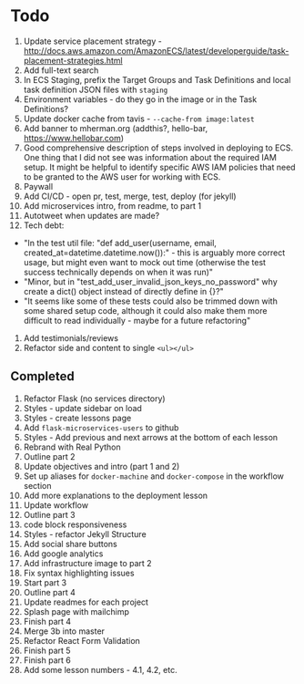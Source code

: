 # Todo

1. Update service placement strategy - http://docs.aws.amazon.com/AmazonECS/latest/developerguide/task-placement-strategies.html
1. Add full-text search
1. In ECS Staging, prefix the Target Groups and Task Definitions and local task definition JSON files with `staging`
1. Environment variables - do they go in the image or in the Task Definitions?
1. Update docker cache from tavis - `--cache-from image:latest`
1. Add banner to mherman.org (addthis?, hello-bar, https://www.hellobar.com)
1. Good comprehensive description of steps involved in deploying to ECS.
One thing that I did not see was information about the required IAM setup. It might be helpful to identify specific AWS IAM policies that need to be granted to the AWS user for working with ECS.
1. Paywall
1. Add CI/CD - open pr, test, merge, test, deploy (for jekyll)
1. Add microservices intro, from readme, to part 1
1. Autotweet when updates are made?
1. Tech debt:
  - "In the test util file: "def add_user(username, email, created_at=datetime.datetime.now()):" - this is arguably more correct usage, but might even want to mock out time (otherwise the test success technically depends on when it was run)"
  - "Minor, but in "test_add_user_invalid_json_keys_no_password" why create a dict() object instead of directly define in {}?"
  - "It seems like some of these tests could also be trimmed down with some shared setup code, although it could also make them more difficult to read individually - maybe for a future refactoring"
1. Add testimonials/reviews
1. Refactor side and content to single `<ul></ul>`

## Completed

1. Refactor Flask (no services directory)
1. Styles - update sidebar on load
1. Styles - create lessons page
1. Add `flask-microservices-users` to github
1. Styles - Add previous and next arrows at the bottom of each lesson
1. Rebrand with Real Python
1. Outline part 2
1. Update objectives and intro (part 1 and 2)
1. Set up aliases for `docker-machine` and `docker-compose` in the workflow section
1. Add more explanations to the deployment lesson
1. Update workflow
1. Outline part 3
1. code block responsiveness
1. Styles - refactor Jekyll Structure
1. Add social share buttons
1. Add google analytics
1. Add infrastructure image to part 2
1. Fix syntax highlighting issues
1. Start part 3
1. Outline part 4
1. Update readmes for each project
1. Splash page with mailchimp
1. Finish part 4
1. Merge 3b into master
1. Refactor React Form Validation
1. Finish part 5
1. Finish part 6
1. Add some lesson numbers - 4.1, 4.2, etc.
